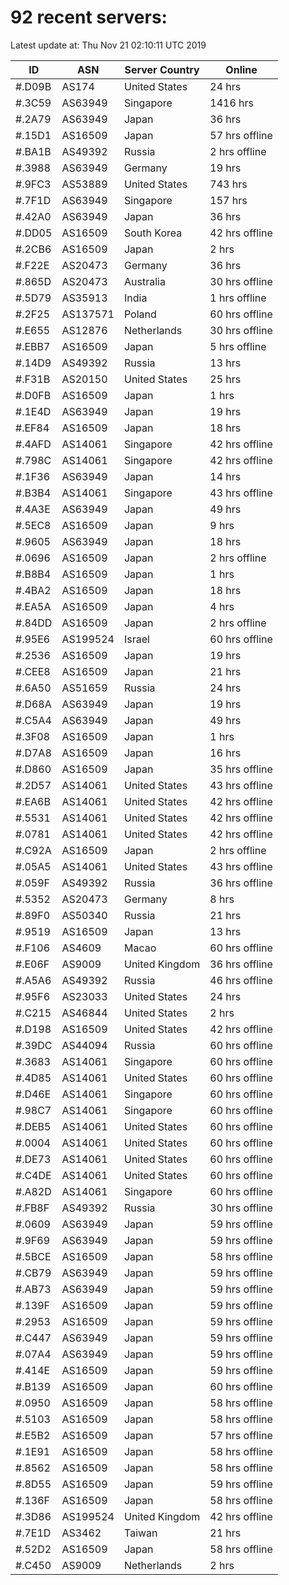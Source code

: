 # 92 recent servers:

Latest update at: Thu Nov 21 02:10:11 UTC 2019

| ID | ASN | Server Country | Online |
| -- | --- | -------------- | ------ |
| #.D09B | AS174 | United States | 24 hrs |
| #.3C59 | AS63949 | Singapore | 1416 hrs |
| #.2A79 | AS63949 | Japan | 36 hrs |
| #.15D1 | AS16509 | Japan | 57 hrs offline |
| #.BA1B | AS49392 | Russia | 2 hrs offline |
| #.3988 | AS63949 | Germany | 19 hrs |
| #.9FC3 | AS53889 | United States | 743 hrs |
| #.7F1D | AS63949 | Singapore | 157 hrs |
| #.42A0 | AS63949 | Japan | 36 hrs |
| #.DD05 | AS16509 | South Korea | 42 hrs offline |
| #.2CB6 | AS16509 | Japan | 2 hrs |
| #.F22E | AS20473 | Germany | 36 hrs |
| #.865D | AS20473 | Australia | 30 hrs offline |
| #.5D79 | AS35913 | India | 1 hrs offline |
| #.2F25 | AS137571 | Poland | 60 hrs offline |
| #.E655 | AS12876 | Netherlands | 30 hrs offline |
| #.EBB7 | AS16509 | Japan | 5 hrs offline |
| #.14D9 | AS49392 | Russia | 13 hrs |
| #.F31B | AS20150 | United States | 25 hrs |
| #.D0FB | AS16509 | Japan | 1 hrs |
| #.1E4D | AS63949 | Japan | 19 hrs |
| #.EF84 | AS16509 | Japan | 18 hrs |
| #.4AFD | AS14061 | Singapore | 42 hrs offline |
| #.798C | AS14061 | Singapore | 42 hrs offline |
| #.1F36 | AS63949 | Japan | 14 hrs |
| #.B3B4 | AS14061 | Singapore | 43 hrs offline |
| #.4A3E | AS63949 | Japan | 49 hrs |
| #.5EC8 | AS16509 | Japan | 9 hrs |
| #.9605 | AS63949 | Japan | 18 hrs |
| #.0696 | AS16509 | Japan | 2 hrs offline |
| #.B8B4 | AS16509 | Japan | 1 hrs |
| #.4BA2 | AS16509 | Japan | 18 hrs |
| #.EA5A | AS16509 | Japan | 4 hrs |
| #.84DD | AS16509 | Japan | 2 hrs offline |
| #.95E6 | AS199524 | Israel | 60 hrs offline |
| #.2536 | AS16509 | Japan | 19 hrs |
| #.CEE8 | AS16509 | Japan | 21 hrs |
| #.6A50 | AS51659 | Russia | 24 hrs |
| #.D68A | AS63949 | Japan | 19 hrs |
| #.C5A4 | AS63949 | Japan | 49 hrs |
| #.3F08 | AS16509 | Japan | 1 hrs |
| #.D7A8 | AS16509 | Japan | 16 hrs |
| #.D860 | AS16509 | Japan | 35 hrs offline |
| #.2D57 | AS14061 | United States | 43 hrs offline |
| #.EA6B | AS14061 | United States | 42 hrs offline |
| #.5531 | AS14061 | United States | 42 hrs offline |
| #.0781 | AS14061 | United States | 42 hrs offline |
| #.C92A | AS16509 | Japan | 2 hrs offline |
| #.05A5 | AS14061 | United States | 43 hrs offline |
| #.059F | AS49392 | Russia | 36 hrs offline |
| #.5352 | AS20473 | Germany | 8 hrs |
| #.89F0 | AS50340 | Russia | 21 hrs |
| #.9519 | AS16509 | Japan | 13 hrs |
| #.F106 | AS4609 | Macao | 60 hrs offline |
| #.E06F | AS9009 | United Kingdom | 36 hrs offline |
| #.A5A6 | AS49392 | Russia | 46 hrs offline |
| #.95F6 | AS23033 | United States | 24 hrs |
| #.C215 | AS46844 | United States | 2 hrs |
| #.D198 | AS16509 | United States | 42 hrs offline |
| #.39DC | AS44094 | Russia | 60 hrs offline |
| #.3683 | AS14061 | Singapore | 60 hrs offline |
| #.4D85 | AS14061 | United States | 60 hrs offline |
| #.D46E | AS14061 | Singapore | 60 hrs offline |
| #.98C7 | AS14061 | Singapore | 60 hrs offline |
| #.DEB5 | AS14061 | United States | 60 hrs offline |
| #.0004 | AS14061 | United States | 60 hrs offline |
| #.DE73 | AS14061 | United States | 60 hrs offline |
| #.C4DE | AS14061 | United States | 60 hrs offline |
| #.A82D | AS14061 | Singapore | 60 hrs offline |
| #.FB8F | AS49392 | Russia | 30 hrs offline |
| #.0609 | AS63949 | Japan | 59 hrs offline |
| #.9F69 | AS63949 | Japan | 59 hrs offline |
| #.5BCE | AS16509 | Japan | 58 hrs offline |
| #.CB79 | AS63949 | Japan | 59 hrs offline |
| #.AB73 | AS63949 | Japan | 59 hrs offline |
| #.139F | AS16509 | Japan | 59 hrs offline |
| #.2953 | AS16509 | Japan | 59 hrs offline |
| #.C447 | AS63949 | Japan | 59 hrs offline |
| #.07A4 | AS63949 | Japan | 59 hrs offline |
| #.414E | AS16509 | Japan | 59 hrs offline |
| #.B139 | AS16509 | Japan | 60 hrs offline |
| #.0950 | AS16509 | Japan | 58 hrs offline |
| #.5103 | AS16509 | Japan | 58 hrs offline |
| #.E5B2 | AS16509 | Japan | 57 hrs offline |
| #.1E91 | AS16509 | Japan | 58 hrs offline |
| #.8562 | AS16509 | Japan | 58 hrs offline |
| #.8D55 | AS16509 | Japan | 59 hrs offline |
| #.136F | AS16509 | Japan | 58 hrs offline |
| #.3D86 | AS199524 | United Kingdom | 42 hrs offline |
| #.7E1D | AS3462 | Taiwan | 21 hrs |
| #.52D2 | AS16509 | Japan | 58 hrs offline |
| #.C450 | AS9009 | Netherlands | 2 hrs |

